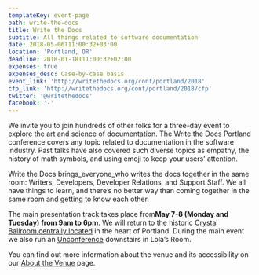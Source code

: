 ```yaml
---
templateKey: event-page
path: write-the-docs
title: Write the Docs
subtitle: All things related to software documentation
date: 2018-05-06T11:00:32+03:00
location: 'Portland, OR'
deadline: 2018-01-18T11:00:32+02:00
expenses: true
expenses_desc: Case-by-case basis
event_link: 'http://writethedocs.org/conf/portland/2018'
cfp_link: 'http://writethedocs.org/conf/portland/2018/cfp'
twitter: '@writethedocs'
facebook: '-'
---
```

We invite you to join hundreds of other folks for a three-day event to explore the art and science of documentation. The Write the Docs Portland conference covers any topic related to documentation in the software industry. Past talks have also covered such diverse topics as empathy, the history of math symbols, and using emoji to keep your users’ attention.

Write the Docs brings_everyone_who writes the docs together in the same room: Writers, Developers, Developer Relations, and Support Staff. We all have things to learn, and there’s no better way than coming together in the same room and getting to know each other.

The main presentation track takes place from**May 7-8 (Monday and Tuesday) from 9am to 6pm**. We will return to the historic [Crystal Ballroom](http://www.mcmenamins.com/CrystalBallroom),[centrally located](http://goo.gl/maps/D2WrJ) in the heart of Portland. During the main event we also run an [Unconference](http://www.writethedocs.org/conf/portland/2018/unconference/) downstairs in Lola’s Room.

You can find out more information about the venue and its accessibility on our [About the Venue](http://www.writethedocs.org/conf/portland/2018/venue/) page.
